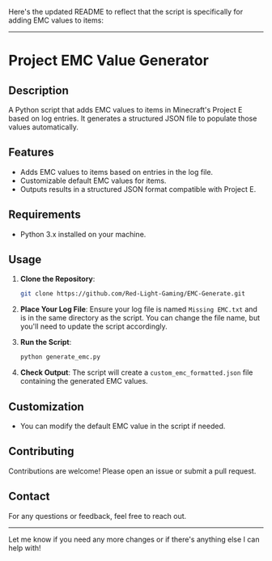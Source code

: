 Here's the updated README to reflect that the script is specifically for adding EMC values to items:

---

# Project EMC Value Generator

## Description
A Python script that adds EMC values to items in Minecraft's Project E based on log entries. It generates a structured JSON file to populate those values automatically.

## Features
- Adds EMC values to items based on entries in the log file.
- Customizable default EMC values for items.
- Outputs results in a structured JSON format compatible with Project E.

## Requirements
- Python 3.x installed on your machine.

## Usage
1. **Clone the Repository**:
   ```bash
   git clone https://github.com/Red-Light-Gaming/EMC-Generate.git
   ```

2. **Place Your Log File**:
   Ensure your log file is named `Missing EMC.txt` and is in the same directory as the script. You can change the file name, but you'll need to update the script accordingly.

3. **Run the Script**:
   ```bash
   python generate_emc.py
   ```

4. **Check Output**:
   The script will create a `custom_emc_formatted.json` file containing the generated EMC values.

## Customization
- You can modify the default EMC value in the script if needed.

## Contributing
Contributions are welcome! Please open an issue or submit a pull request.

## Contact
For any questions or feedback, feel free to reach out.

---

Let me know if you need any more changes or if there's anything else I can help with!
